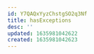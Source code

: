 ```yaml
---
id: Y7QAQxYyzChstgSO2q3Nf
title: hasExceptions
desc: ''
updated: 1635981042622
created: 1635981042623
---
```


